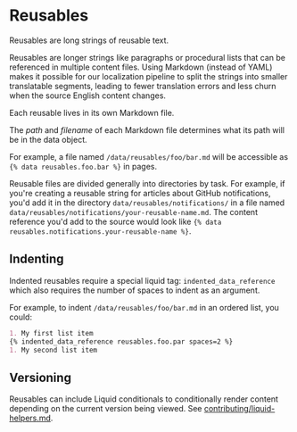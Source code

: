 # Reusables

Reusables are long strings of reusable text.

Reusables are longer strings like paragraphs or procedural lists that can be referenced in multiple content files. Using Markdown (instead of YAML) makes it possible for our localization pipeline to split the strings into smaller translatable segments, leading to fewer translation errors and less churn when the source English content changes.

Each reusable lives in its own Markdown file.

The *path* and *filename* of each Markdown file determines what its path will be in the data object.

For example, a file named `/data/reusables/foo/bar.md` will be accessible as `{% data reusables.foo.bar %}` in pages.

Reusable files are divided generally into directories by task. For example, if you're creating a reusable string for articles about GitHub notifications, you'd add it in the directory `data/reusables/notifications/` in a file named `data/reusables/notifications/your-reusable-name.md`. The content reference you'd add to the source would look like `{% data reusables.notifications.your-reusable-name %}`.

## Indenting

Indented reusables require a special liquid tag: `indented_data_reference` which also requires the number of spaces to indent as an argument.

For example, to indent `/data/reusables/foo/bar.md` in an ordered list, you could:

```markdown
1. My first list item
{% indented_data_reference reusables.foo.par spaces=2 %}
1. My second list item
```

## Versioning

Reusables can include Liquid conditionals to conditionally render content depending on the current version being viewed. See [contributing/liquid-helpers.md](/contributing/liquid-helpers.md).
